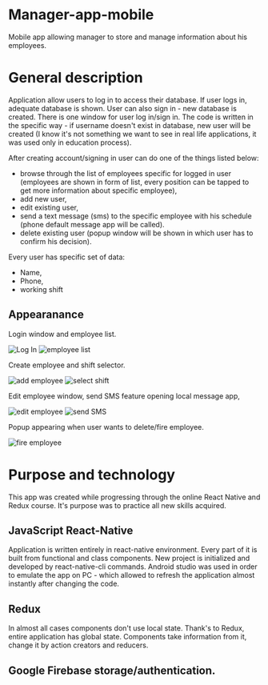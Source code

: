 # Manager-app-mobile

Mobile app allowing manager to store and manage information about his employees.

# General description

Application allow users to log in to access their database. If user logs in, adequate database is shown. User can
also sign in - new database is created.
There is one window for user log in/sign in. The code is written in the specific way - if username doesn't exist in
database, new user will be created (I know it's not something we want to see in real life applications, it was used only
in education process).

After creating account/signing in user can do one of the things listed below:
* browse through the list of employees specific for logged in user (employees are shown in form of list, every position
can be tapped to get more information about specific employee),
* add new user,
* edit existing user,
* send a text message (sms) to the specific employee with his schedule (phone default message app will be called).
* delete existing user (popup window will be shown in which user has to confirm his decision).

Every user has specific set of data:
* Name,
* Phone,
* working shift

## Appearanance

Login window and employee list.

![Log In](img/login.jpg)
![employee list](img/employeelist.jpg)

Create employee and shift selector.

![add employee](img/createemployee.jpg)
![select shift](img/selectshift.jpg)

Edit employee window, send SMS feature opening local message app,

![edit employee](img/editemployee.jpg)
![send SMS](img/sendsms.jpg)

Popup appearing when user wants to delete/fire employee.

![fire employee](img/fireemployee.jpg)

# Purpose and technology

This app was created while progressing through the online React Native and Redux course. It's purpose was to practice
all new skills acquired.

## JavaScript React-Native

Application is written entirely in react-native environment. Every part of it is built from functional and class
components. New project is initialized and developed by react-native-cli commands. Android studio was used in order to
emulate the app on PC - which allowed to refresh the application almost instantly after changing the code.

## Redux

In almost all cases components don't use local state. Thank's to Redux, entire application has global state. Components
take information from it, change it by action creators and reducers.

## Google Firebase storage/authentication.


